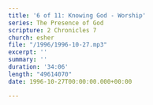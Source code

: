 ```yaml
---
title: '6 of 11: Knowing God - Worship'
series: The Presence of God
scripture: 2 Chronicles 7
church: esher
file: "/1996/1996-10-27.mp3"
excerpt: ''
summary: ''
duration: '34:06'
length: "49614070"
date: 1996-10-27T00:00:00.000+00:00

---
```

